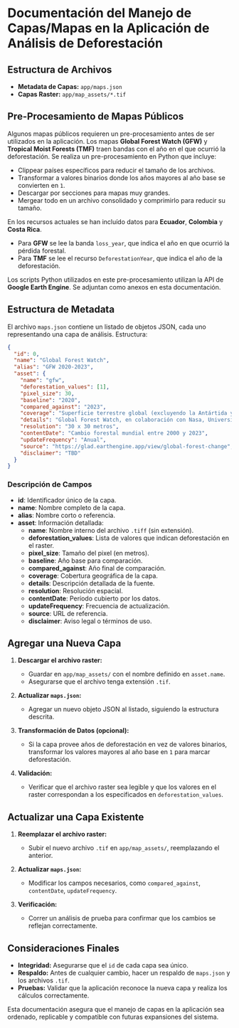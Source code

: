 # Documentación del Manejo de Capas/Mapas en la Aplicación de Análisis de Deforestación

## Estructura de Archivos

- **Metadata de Capas:** `app/maps.json`
- **Capas Raster:** `app/map_assets/*.tif`

## Pre-Procesamiento de Mapas Públicos

Algunos mapas públicos requieren un pre-procesamiento antes de ser utilizados en la aplicación. Los mapas **Global Forest Watch (GFW)** y **Tropical Moist Forests (TMF)** traen bandas con el año en el que ocurrió la deforestación. Se realiza un pre-procesamiento en Python que incluye:

- Clippear países específicos para reducir el tamaño de los archivos.
- Transformar a valores binarios donde los años mayores al año base se convierten en `1`.
- Descargar por secciones para mapas muy grandes.
- Mergear todo en un archivo consolidado y comprimirlo para reducir su tamaño.

En los recursos actuales se han incluído datos para **Ecuador**, **Colombia** y **Costa Rica**.

- Para **GFW** se lee la banda `loss_year`, que indica el año en que ocurrió la pérdida forestal.
- Para **TMF** se lee el recurso `DeforestationYear`, que indica el año de la deforestación.

Los scripts Python utilizados en este pre-procesamiento utilizan la API de **Google Earth Engine**. Se adjuntan como anexos en esta documentación.

## Estructura de Metadata

El archivo `maps.json` contiene un listado de objetos JSON, cada uno representando una capa de análisis. Estructura:

```json
{
  "id": 0,
  "name": "Global Forest Watch",
  "alias": "GFW 2020-2023",
  "asset": {
    "name": "gfw",
    "deforestation_values": [1],
    "pixel_size": 30,
    "baseline": "2020",
    "compared_against": "2023",
    "coverage": "Superficie terrestre global (excluyendo la Antártida y otras islas del Ártico)",
    "details": "Global Forest Watch, en colaboración con Nasa, Universidad de Maryland y Google",
    "resolution": "30 x 30 metros",
    "contentDate": "Cambio forestal mundial entre 2000 y 2023",
    "updateFrequency": "Anual",
    "source": "https://glad.earthengine.app/view/global-forest-change",
    "disclaimer": "TBD"
  }
}
```

### Descripción de Campos

- **id**: Identificador único de la capa.
- **name**: Nombre completo de la capa.
- **alias**: Nombre corto o referencia.
- **asset**: Información detallada:
  - **name**: Nombre interno del archivo `.tiff` (sin extensión).
  - **deforestation_values**: Lista de valores que indican deforestación en el raster.
  - **pixel_size**: Tamaño del pixel (en metros).
  - **baseline**: Año base para comparación.
  - **compared_against**: Año final de comparación.
  - **coverage**: Cobertura geográfica de la capa.
  - **details**: Descripción detallada de la fuente.
  - **resolution**: Resolución espacial.
  - **contentDate**: Período cubierto por los datos.
  - **updateFrequency**: Frecuencia de actualización.
  - **source**: URL de referencia.
  - **disclaimer**: Aviso legal o términos de uso.

## Agregar una Nueva Capa

1. **Descargar el archivo raster:**

   - Guardar en `app/map_assets/` con el nombre definido en `asset.name`.
   - Asegurarse que el archivo tenga extensión `.tif`.

2. **Actualizar `maps.json`:**

   - Agregar un nuevo objeto JSON al listado, siguiendo la estructura descrita.

3. **Transformación de Datos (opcional):**

   - Si la capa provee años de deforestación en vez de valores binarios, transformar los valores mayores al año base en `1` para marcar deforestación.

4. **Validación:**
   - Verificar que el archivo raster sea legible y que los valores en el raster correspondan a los especificados en `deforestation_values`.

## Actualizar una Capa Existente

1. **Reemplazar el archivo raster:**

   - Subir el nuevo archivo `.tif` en `app/map_assets/`, reemplazando el anterior.

2. **Actualizar `maps.json`:**

   - Modificar los campos necesarios, como `compared_against`, `contentDate`, `updateFrequency`.

3. **Verificación:**
   - Correr un análisis de prueba para confirmar que los cambios se reflejan correctamente.

## Consideraciones Finales

- **Integridad:** Asegurarse que el `id` de cada capa sea único.
- **Respaldo:** Antes de cualquier cambio, hacer un respaldo de `maps.json` y los archivos `.tif`.
- **Pruebas:** Validar que la aplicación reconoce la nueva capa y realiza los cálculos correctamente.

Esta documentación asegura que el manejo de capas en la aplicación sea ordenado, replicable y compatible con futuras expansiones del sistema.
